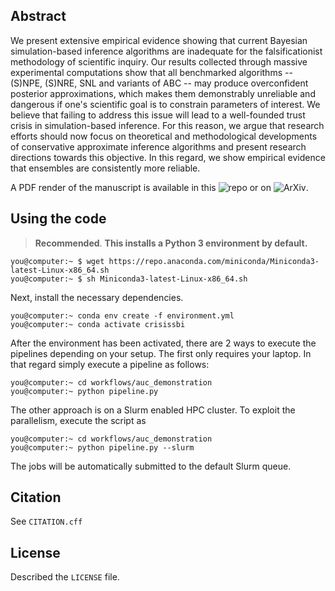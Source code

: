 ## Abstract


We present extensive empirical evidence showing that current Bayesian simulation-based inference algorithms are inadequate for the falsificationist methodology of scientific inquiry. Our results collected through massive experimental computations show that all benchmarked algorithms -- (S)NPE, (S)NRE, SNL and variants of ABC -- may produce overconfident posterior approximations, which makes them demonstrably unreliable and dangerous if one's scientific goal is to constrain parameters of interest. We believe that failing to address this issue will lead to a well-founded trust crisis in simulation-based inference. For this reason, we argue that research efforts should now focus on theoretical and methodological developments of conservative approximate inference algorithms and present research directions towards this objective. In this regard, we show empirical evidence that ensembles are consistently more reliable.

A PDF render of the manuscript is available in this ![`repo`](https://github.com/here) or on ![`ArXiv`](https://arxiv.org).


## Using the code

> **Recommended**. **This installs a Python 3 environment by default.**

```console
you@computer:~ $ wget https://repo.anaconda.com/miniconda/Miniconda3-latest-Linux-x86_64.sh
you@computer:~ $ sh Miniconda3-latest-Linux-x86_64.sh
```

Next, install the necessary dependencies.

```console
you@computer:~ conda env create -f environment.yml
you@computer:~ conda activate crisissbi
```

After the environment has been activated, there are 2 ways to execute the pipelines depending on your setup.
The first only requires your laptop. In that regard simply execute a pipeline as follows:
```console
you@computer:~ cd workflows/auc_demonstration
you@computer:~ python pipeline.py
```
The other approach is on a Slurm enabled HPC cluster. To exploit the parallelism, execute the script as
```console
you@computer:~ cd workflows/auc_demonstration
you@computer:~ python pipeline.py --slurm
```
The jobs will be automatically submitted to the default Slurm queue.


## Citation

See `CITATION.cff`

## License

Described the `LICENSE` file.

